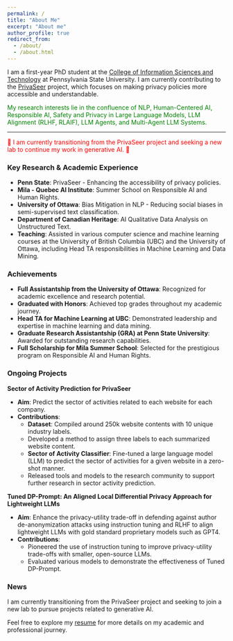 ```yaml
---
permalink: /
title: "About Me"
excerpt: "About me"
author_profile: true
redirect_from: 
  - /about/
  - /about.html
---
```


I am a first-year PhD student at the [College of Information Sciences and Technology](https://ist.psu.edu/) at Pennsylvania State University. I am currently contributing to the [PrivaSeer](https://privaseer.ist.psu.edu) project, which focuses on making privacy policies more accessible and understandable. 

<font color="green">My research interests lie in the confluence of NLP, Human-Centered AI, Responsible AI, Safety and Privacy in Large Language Models, LLM Alignment (RLHF, RLAIF), LLM Agents, and Multi-Agent LLM Systems.</font>

<hr>

<span style="color: red;">🚨 I am currently transitioning from the PrivaSeer project and seeking a new lab to continue my work in generative AI. 🚨</span>

### Key Research & Academic Experience
- **Penn State**: PrivaSeer - Enhancing the accessibility of privacy policies.
- **Mila - Quebec AI Institute**: Summer School on Responsible AI and Human Rights.
- **University of Ottawa**: Bias Mitigation in NLP - Reducing social biases in semi-supervised text classification.
- **Department of Canadian Heritage**: AI Qualitative Data Analysis on Unstructured Text.
- **Teaching**: Assisted in various computer science and machine learning courses at the University of British Columbia (UBC) and the University of Ottawa, including Head TA responsibilities in Machine Learning and Data Mining.

### Achievements
- **Full Assistantship from the University of Ottawa**: Recognized for academic excellence and research potential.
- **Graduated with Honors**: Achieved top grades throughout my academic journey.
- **Head TA for Machine Learning at UBC**: Demonstrated leadership and expertise in machine learning and data mining.
- **Graduate Research Assistantship (GRA) at Penn State University**: Awarded for outstanding research capabilities.
- **Full Scholarship for Mila Summer School**: Selected for the prestigious program on Responsible AI and Human Rights.

  
### Ongoing Projects

**Sector of Activity Prediction for PrivaSeer**

- **Aim**: Predict the sector of activities related to each website for each company.
- **Contributions**:
  - **Dataset**: Compiled around 250k website contents with 10 unique industry labels.
  - Developed a method to assign three labels to each summarized website content.
  - **Sector of Activity Classifier**: Fine-tuned a large language model (LLM) to predict the sector of activities for a given website in a zero-shot manner.
  - Released tools and models to the research community to support further research in sector activity prediction.

**Tuned DP-Prompt: An Aligned Local Differential Privacy Approach for Lightweight LLMs**

- **Aim**: Enhance the privacy-utility trade-off in defending against author de-anonymization attacks using instruction tuning and RLHF to align lightweight LLMs with gold standard proprietary models such as GPT4.
- **Contributions**:
  - Pioneered the use of instruction tuning to improve privacy-utility trade-offs with smaller, open-source LLMs.
  - Evaluated various models to demonstrate the effectiveness of Tuned DP-Prompt.


### News
I am currently transitioning from the PrivaSeer project and seeking to join a new lab to pursue projects related to generative AI.

Feel free to explore my [resume](https://drive.google.com/file/d/1Bj5AoTuuF4H10rj-R0oDGu51Dl1kK-IH/view?usp=drive_link) for more details on my academic and professional journey.
